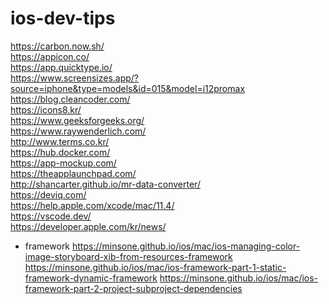 # ios-dev-tips
https://carbon.now.sh/ <br>
https://appicon.co/ <br>
https://app.quicktype.io/ <br>
https://www.screensizes.app/?source=iphone&type=models&id=015&model=i12promax <br>
https://blog.cleancoder.com/ <br>
https://icons8.kr/ <br>
https://www.geeksforgeeks.org/ <br>
https://www.raywenderlich.com/ <br>
http://www.terms.co.kr/ <br>
https://hub.docker.com/ <br>
https://app-mockup.com/ <br>
https://theapplaunchpad.com/ <br>
http://shancarter.github.io/mr-data-converter/ <br>
https://deviq.com/ <br>
https://help.apple.com/xcode/mac/11.4/ <br>
https://vscode.dev/ <br>
https://developer.apple.com/kr/news/ <br>

- framework
https://minsone.github.io/ios/mac/ios-managing-color-image-storyboard-xib-from-resources-framework
https://minsone.github.io/ios/mac/ios-framework-part-1-static-framework-dynamic-framework
https://minsone.github.io/ios/mac/ios-framework-part-2-project-subproject-dependencies
